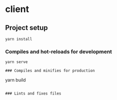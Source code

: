 # client

## Project setup
```
yarn install
```

### Compiles and hot-reloads for development
```
yarn serve

### Compiles and minifies for production
```
yarn build
```

### Lints and fixes files
```
